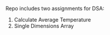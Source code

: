 Repo includes two assignments for DSA:

1. Calculate Average Temperature
2. Single Dimensions Array
